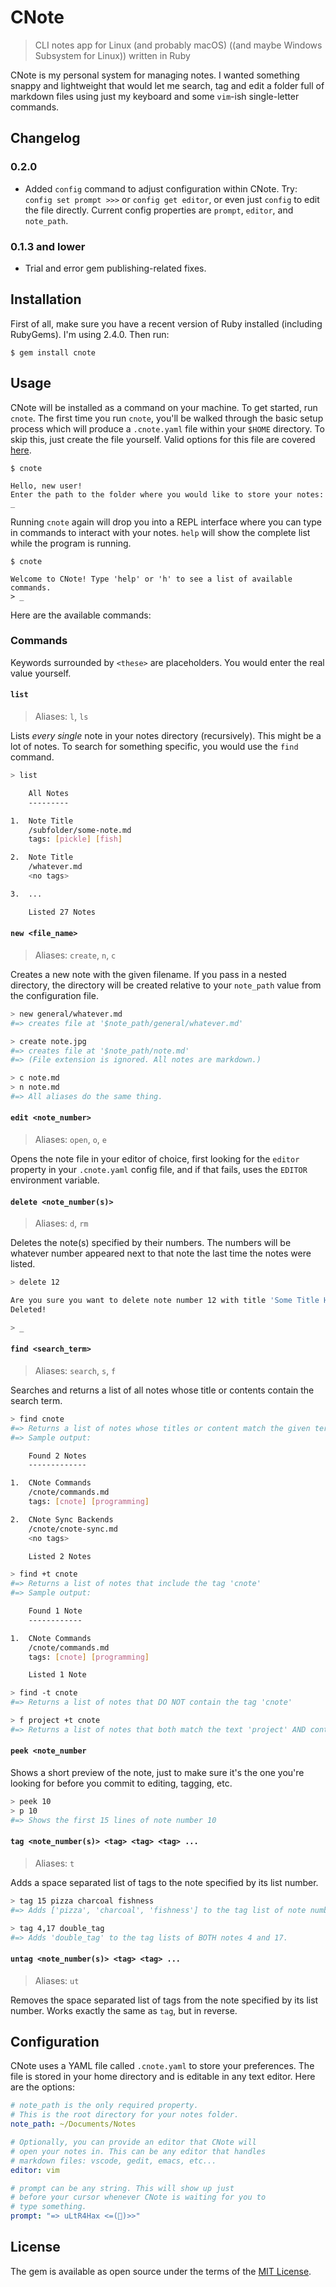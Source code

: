 # CNote
> CLI notes app for Linux (and probably macOS) ((and maybe Windows Subsystem for Linux)) written in Ruby

CNote is my personal system for managing notes. I wanted something snappy and lightweight that would let me search, tag and edit a folder full of markdown files using just my keyboard and some `vim`-ish single-letter commands.

## Changelog

### 0.2.0
- Added `config` command to adjust configuration within CNote. Try: `config set prompt >>>` or `config get editor`, or even just `config` to edit the file directly. Current config properties are `prompt`, `editor`, and `note_path`.

### 0.1.3 and lower
- Trial and error gem publishing-related fixes.

## Installation

First of all, make sure you have a recent version of Ruby installed (including RubyGems). I'm using 2.4.0. Then run:

    $ gem install cnote

## Usage

CNote will be installed as a command on your machine. To get started, run `cnote`. The first time you run `cnote`, you'll be walked through the basic setup process which will produce a `.cnote.yaml` file within your `$HOME` directory. To skip this, just create the file yourself. Valid options for this file are covered [here](#configuration).

```
$ cnote

Hello, new user!
Enter the path to the folder where you would like to store your notes: _
```

Running `cnote` again will drop you into a REPL interface where you can type in commands to interact with your notes. `help` will show the complete list while the program is running.

```
$ cnote

Welcome to CNote! Type 'help' or 'h' to see a list of available commands.
> _
```

Here are the available commands:

### Commands

Keywords surrounded by `<these>` are placeholders. You would enter the real value yourself.

#### `list`
> Aliases: `l`, `ls`

Lists *every single* note in your notes directory (recursively). This might be a lot of notes. To search for something specific, you would use the `find` command.

```bash
> list

    All Notes
    ---------

1.  Note Title
    /subfolder/some-note.md
    tags: [pickle] [fish]

2.  Note Title
    /whatever.md
    <no tags>

3.  ...

    Listed 27 Notes
```

#### `new <file_name>`
> Aliases: `create`, `n`, `c`

Creates a new note with the given filename. If you pass in a nested directory, the directory will be created relative to your `note_path` value from the configuration file.

```bash
> new general/whatever.md
#=> creates file at '$note_path/general/whatever.md'

> create note.jpg
#=> creates file at '$note_path/note.md'
#=> (File extension is ignored. All notes are markdown.)

> c note.md
> n note.md
#=> All aliases do the same thing.
```

#### `edit <note_number>`
> Aliases: `open`, `o`, `e`

Opens the note file in your editor of choice, first looking for the `editor` property in your `.cnote.yaml` config file, and if that fails, uses the `EDITOR` environment variable.

#### `delete <note_number(s)>`
> Aliases: `d`, `rm`

Deletes the note(s) specified by their numbers. The numbers will be whatever number appeared next to that note the last time the notes were listed.

```bash
> delete 12

Are you sure you want to delete note number 12 with title 'Some Title Here'? [y/n] y
Deleted!

> _
```

#### `find <search_term>`
> Aliases: `search`, `s`, `f`

Searches and returns a list of all notes whose title or contents contain the search term. 

```bash
> find cnote
#=> Returns a list of notes whose titles or content match the given term.
#=> Sample output:

    Found 2 Notes
    -------------

1.  CNote Commands
    /cnote/commands.md
    tags: [cnote] [programming]

2.  CNote Sync Backends
    /cnote/cnote-sync.md
    <no tags>

    Listed 2 Notes

> find +t cnote
#=> Returns a list of notes that include the tag 'cnote'
#=> Sample output:

    Found 1 Note
    ------------

1.  CNote Commands
    /cnote/commands.md
    tags: [cnote] [programming]

    Listed 1 Note

> find -t cnote
#=> Returns a list of notes that DO NOT contain the tag 'cnote'

> f project +t cnote
#=> Returns a list of notes that both match the text 'project' AND contain the tag 'cnote'
```

#### `peek <note_number`

Shows a short preview of the note, just to make sure it's the one you're looking for before you commit to editing, tagging, etc.

```bash
> peek 10
> p 10
#=> Shows the first 15 lines of note number 10
```

#### `tag <note_number(s)> <tag> <tag> <tag> ...`
> Aliases: `t`

Adds a space separated list of tags to the note specified by its list number.

```bash
> tag 15 pizza charcoal fishness
#=> Adds ['pizza', 'charcoal', 'fishness'] to the tag list of note number 15

> tag 4,17 double_tag
#=> Adds 'double_tag' to the tag lists of BOTH notes 4 and 17.
```

#### `untag <note_number(s)> <tag> <tag> ...`
> Aliases: `ut`

Removes the space separated list of tags from the note specified by its list number. Works exactly the same as `tag`, but in reverse.

## Configuration

CNote uses a YAML file called `.cnote.yaml` to store your preferences. The file is stored in your home directory and is editable in any text editor. Here are the options:

```yaml
# note_path is the only required property.
# This is the root directory for your notes folder.
note_path: ~/Documents/Notes

# Optionally, you can provide an editor that CNote will 
# open your notes in. This can be any editor that handles
# markdown files: vscode, gedit, emacs, etc...
editor: vim

# prompt can be any string. This will show up just
# before your cursor whenever CNote is waiting for you to
# type something.
prompt: "=> uLtR4Hax <=(🌭)>>"
```

## License

The gem is available as open source under the terms of the [MIT License](http://opensource.org/licenses/MIT).
